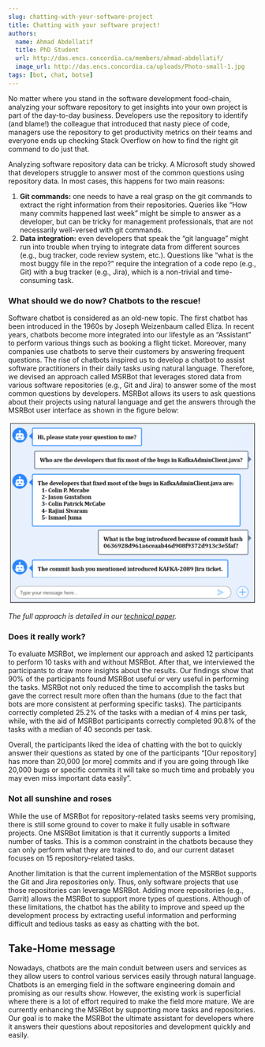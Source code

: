 ```yaml
---
slug: chatting-with-your-software-project
title: Chatting with your software project!
authors:
  name: Ahmad Abdellatif
  title: PhD Student
  url: http://das.encs.concordia.ca/members/ahmad-abdellatif/
  image_url: http://das.encs.concordia.ca/uploads/Photo-small-1.jpg
tags: [bot, chat, botse]
---
```


No matter where you stand in the software development food-chain, analyzing your software repository to get insights into your own project is part of the day-to-day business. Developers use the repository to identify (and blame!) the colleague that introduced that nasty piece of code, managers use the repository to get productivity metrics on their teams and everyone ends up checking Stack Overflow on how to find the right git command to do just that.

Analyzing software repository data can be tricky. A Microsoft study showed that developers struggle to answer most of the common questions using repository data. In most cases, this happens for two main reasons:

1. **Git commands:** one needs to have a real grasp on the git commands to extract the right information from their repositories. Queries like “How many commits happened last week” might be simple to answer as a developer, but can be tricky for management professionals, that are not necessarily well-versed with git commands.
1. **Data integration:** even developers that speak the “git language” might run into trouble when trying to integrate data from different sources (e.g., bug tracker, code review system, etc.). Questions like “what is the most buggy file in the repo?” require the integration of a code repo (e.g., Git) with a bug tracker (e.g., Jira), which is a non-trivial and time-consuming task.

### What should we do now? Chatbots to the rescue!

Software chatbot is considered as an old-new topic. The first chatbot has been introduced in the 1960s by Joseph Weizenbaum called Eliza. In recent years, chatbots become more integrated into our lifestyle as an “Assistant” to perform various things such as booking a flight ticket. Moreover, many companies use chatbots to serve their customers by answering frequent questions. The rise of chatbots inspired us to develop a chatbot to assist software practitioners in their daily tasks using natural language. Therefore, we devised an approach called MSRBot that leverages stored data from various software repositories (e.g., Git and Jira) to answer some of the most common questions by developers. MSRBot allows its users to ask questions about their projects using natural language and get the answers through the MSRBot user interface as shown in the figure below:

![MSR Bot](MSRBot.png)

_The full approach is detailed in our [technical paper](http://das.encs.concordia.ca/uploads/Abdellatif2019EMSE.pdf)._

### Does it really work?

To evaluate MSRBot, we implement our approach and asked 12 participants to perform 10 tasks with and without MSRBot. After that, we interviewed the participants to draw more insights about the results. Our findings show that 90% of the participants found MSRBot useful or very useful in performing the tasks. MSRBot not only reduced the time to accomplish the tasks but gave the correct result more often than the humans (due to the fact that bots are more consistent at performing specific tasks). The participants correctly completed 25.2% of the tasks with a median of 4 mins per task, while, with the aid of MSRBot participants correctly completed 90.8% of the tasks with a median of 40 seconds per task.

Overall, the participants liked the idea of chatting with the bot to quickly answer their questions as stated by one of the participants “[Our repository] has more than 20,000 [or more] commits and if you are going through like 20,000 bugs or specific commits it will take so much time and probably you may even miss important data easily”.

### Not all sunshine and roses

While the use of MSRBot for repository-related tasks seems very promising, there is still some ground to cover to make it fully usable in software projects. One MSRBot limitation is that it currently supports a limited number of tasks. This is a common constraint in the chatbots because they can only perform what they are trained to do, and our current dataset focuses on 15 repository-related tasks.

Another limitation is that the current implementation of the MSRBot supports the Git and Jira repositories only. Thus, only software projects that use those repositories can leverage MSRBot. Adding more repositories (e.g., Garrit) allows the MSRBot to support more types of questions. Although of these limitations, the chatbot has the ability to improve and speed up the development process by extracting useful information and performing difficult and tedious tasks as easy as chatting with the bot.

## Take-Home message

Nowadays, chatbots are the main conduit between users and services as they allow users to control various services easily through natural language. Chatbots is an emerging field in the software engineering domain and promising as our results show. However, the existing work is superficial where there is a lot of effort required to make the field more mature. We are currently enhancing the MSRBot by supporting more tasks and repositories. Our goal is to make the MSRBot the ultimate assistant for developers where it answers their questions about repositories and development quickly and easily.
